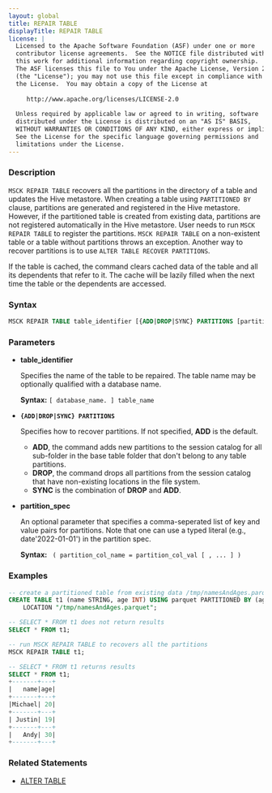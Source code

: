 ```yaml
---
layout: global
title: REPAIR TABLE
displayTitle: REPAIR TABLE
license: |
  Licensed to the Apache Software Foundation (ASF) under one or more
  contributor license agreements.  See the NOTICE file distributed with
  this work for additional information regarding copyright ownership.
  The ASF licenses this file to You under the Apache License, Version 2.0
  (the "License"); you may not use this file except in compliance with
  the License.  You may obtain a copy of the License at
 
     http://www.apache.org/licenses/LICENSE-2.0
 
  Unless required by applicable law or agreed to in writing, software
  distributed under the License is distributed on an "AS IS" BASIS,
  WITHOUT WARRANTIES OR CONDITIONS OF ANY KIND, either express or implied.
  See the License for the specific language governing permissions and
  limitations under the License.
---
```


### Description

`MSCK REPAIR TABLE` recovers all the partitions in the directory of a table and updates the Hive metastore. When creating a table using `PARTITIONED BY` clause, partitions are generated and registered in the Hive metastore. However, if the partitioned table is created from existing data, partitions are not registered automatically in the Hive metastore. User needs to run `MSCK REPAIR TABLE` to register the partitions. `MSCK REPAIR TABLE` on a non-existent table or a table without partitions throws an exception. Another way to recover partitions is to use `ALTER TABLE RECOVER PARTITIONS`.

If the table is cached, the command clears cached data of the table and all its dependents that refer to it. The cache will be lazily filled when the next time the table or the dependents are accessed.

### Syntax

```sql
MSCK REPAIR TABLE table_identifier [{ADD|DROP|SYNC} PARTITIONS [partition_spec]]
```

### Parameters

* **table_identifier**

    Specifies the name of the table to be repaired. The table name may be optionally qualified with a database name.

    **Syntax:** `[ database_name. ] table_name`

* **`{ADD|DROP|SYNC} PARTITIONS`**

    Specifies how to recover partitions. If not specified, **ADD** is the default.

    * **ADD**, the command adds new partitions to the session catalog for all sub-folder in the base table folder that don't belong to any table partitions.
    * **DROP**, the command drops all partitions from the session catalog that have non-existing locations in the file system.
    * **SYNC** is the combination of **DROP** and **ADD**. 

* **partition_spec**

    An optional parameter that specifies a comma-seperated list of key and value pairs for partitions. Note that one can use a typed literal (e.g., date'2022-01-01') in the partition spec.

    **Syntax:** ` ( partition_col_name = partition_col_val [ , ... ] )`

### Examples

```sql
-- create a partitioned table from existing data /tmp/namesAndAges.parquet
CREATE TABLE t1 (name STRING, age INT) USING parquet PARTITIONED BY (age)
    LOCATION "/tmp/namesAndAges.parquet";

-- SELECT * FROM t1 does not return results
SELECT * FROM t1;

-- run MSCK REPAIR TABLE to recovers all the partitions
MSCK REPAIR TABLE t1;

-- SELECT * FROM t1 returns results
SELECT * FROM t1;
+-------+---+
|   name|age|
+-------+---+
|Michael| 20|
+-------+---+
| Justin| 19|
+-------+---+
|   Andy| 30|
+-------+---+
```

### Related Statements

* [ALTER TABLE](sql-ref-syntax-ddl-alter-table.html)
